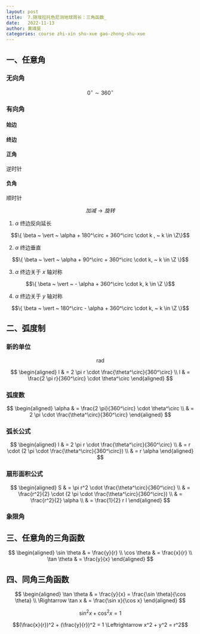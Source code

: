 ```yaml
---
layout: post
title:  7.随埃拉托色尼测地球周长：三角函数_
date:   2022-11-13
author: 黄靖旻
categories: course zhi-xin shu-xue gao-zhong-shu-xue
---
```


## 一、任意角

### 无向角

$$0^\circ \sim 360^\circ$$

### 有向角

#### 始边

#### 终边

#### 正角

逆时针

#### 负角

顺时针

$$加减 \to 旋转$$

1. $\alpha$ 终边反向延长

$$\{ \beta ~ \vert ~ \alpha + 180^\circ + 360^\circ \cdot k , ~ k \in \Z\}$$

2. $\alpha$ 终边垂直

$$\{ \beta ~ \vert ~ \alpha + 90^\circ + 360^\circ \cdot k, ~ k \in \Z \}$$

3. $\alpha$ 终边关于 $x$ 轴对称

$$\{ \beta ~ \vert ~ - \alpha + 360^\circ \cdot k, k \in \Z \}$$

4. $\alpha$ 终边关于 $y$ 轴对称

$$\{ \beta ~ \vert ~ 180^\circ - \alpha + 360^\circ \cdot k, ~ k \in \Z \}$$

## 二、弧度制

### 新的单位

$$\text{rad}$$

$$
\begin{aligned}
    l & = 2 \pi r \cdot \frac{\theta^\circ}{360^\circ} \\
    l & = \frac{2 \pi r}{360^\circ} \cdot \theta^\circ
\end{aligned}
$$

### 弧度数

$$
\begin{aligned}
    \alpha & = \frac{2 \pi}{360^\circ} \cdot \theta^\circ \\
    & = 2 \pi \cdot \frac{\theta^\circ}{360^\circ}
\end{aligned}
$$

### 弧长公式

$$
\begin{aligned}
    l & = 2 \pi r \cdot \frac{\theta^\circ}{360^\circ} \\
    & = r \cdot (2 \pi \cdot \frac{\theta^\circ}{360^\circ}) \\
    & = r \alpha
\end{aligned}
$$

### 扇形面积公式

$$
\begin{aligned}
    S & = \pi r^2 \cdot \frac{\theta^\circ}{360^\circ} \\
    & = \frac{r^2}{2} \cdot (2 \pi \cdot \frac{\theta^\circ}{360^\circ}) \\
    & = \frac{r^2}{2} \alpha \\
    & = \frac{1}{2} r l
\end{aligned}
$$

### 象限角

## 三、任意角的三角函数

$$
\begin{aligned}
    \sin \theta & = \frac{y}{r} \\
    \cos \theta & = \frac{x}{r} \\
    \tan \theta & = \frac{y}{x}
\end{aligned}
$$

## 四、同角三角函数

$$
\begin{aligned}
    \tan \theta & = \frac{y}{x} = \frac{\sin \theta}{\cos \theta} \\
    \Rightarrow \tan x & = \frac{\sin x}{\cos x} 
\end{aligned}
$$

$$\sin^2 x + \cos^2 x = 1$$

$$(\frac{x}{r})^2 + (\frac{y}{r})^2 = 1 \Leftrightarrow x^2 + y^2 = r^2$$